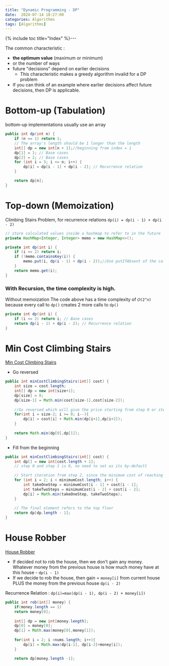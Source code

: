 ```yaml
---
title: "Dynamic Programming - DP"
date:  2024-07-14 18:27:00
categories: Algorithms
tags: [Algorithms]
---
```

{% include toc title="Index" %}---

The common characteristic : 
- **the optimum value** (maximum or minimum) 
- or the number of ways
- future "decisions" depend on earlier decisions
  - This characteristic makes a greedy algorithm invalid for a DP problem
- If you can think of an example where earlier decisions affect future decisions, then DP is applicable. 
  
# Bottom-up (Tabulation)

bottom-up implementations usually use an array

```java
public int dp(int n) {
    if (n == 1) return 1;
    // The array's length should be 1 longer than the length
    int[] dp = new int[n + 1];//beginning from index = 1
    dp[1] = 1; // Base cases
    dp[2] = 2; // Base cases
    for (int i = 3; i <= n; i++) {
        dp[i] = dp[i - 1] + dp[i - 2]; // Recurrence relation
    }

    return dp[n];
}
```

# Top-down (Memoization)
Climbing Stairs Problem, 
for recurrence relations `dp(i) = dp(i - 1) + dp(i - 2)`
```java
// store calculated values inside a hashmap to refer to in the future
private HashMap<Integer, Integer> memo = new HashMap<>();

private int dp(int i) {
    if (i <= 2) return i;
    if (!memo.containsKey(i)) {
        memo.put(i, dp(i - 1) + dp(i - 2));//Use putIfAbsent of the calculated value doesn't change
    }
    return memo.get(i);
}
```

### With Recursion, the time complexity is high.
Without memoization The code above has a time complexity of `𝑂(2^𝑛)` because every call to
`dp()` creates 2 more calls to `dp()`
```java
private int dp(int i) {
    if (i <= 2) return i; // Base cases
    return dp(i - 1) + dp(i - 2); // Recurrence relation
}
```

# Min Cost Climbing Stairs
[Min Cost Climbing Stairs](https://leetcode.com/problems/min-cost-climbing-stairs/description/)
- Go reversed
```java
public int minCostClimbingStairs(int[] cost) {
    int size = cost.length;
    int[] dp = new int[size+1];
    dp[size] = 0;
    dp[size-1] = Math.min(cost[size-1],cost[size-2]);
    
    //Go reversed which will give the price starting from step 0 or step 1
    for(int i = size-2; i >= 0; i--){
        dp[i] = cost[i] + Math.min(dp[i+1],dp[i+2]);
    }
    
    return Math.min(dp[0],dp[1]);
}
```

- Fill from the beginning
```java
public int minCostClimbingStairs(int[] cost) {
    int dp[] = new int[cost.length + 1];
    // step 0 and step 1 is 0, no need to set as its by-default

    // Start iteration from step 2, since the minimum cost of reaching
    for (int i = 2; i < minimumCost.length; i++) {
        int takeOneStep = minimumCost[i - 1] + cost[i - 1];
        int takeTwoSteps = minimumCost[i - 2] + cost[i - 2];
        dp[i] = Math.min(takeOneStep, takeTwoSteps);
    }
        
    // The final element refers to the top floor
    return dp[dp.length - 1];
}
```
# House Robber
[House Robber](https://leetcode.com/problems/house-robber/description/)

- If decided not to rob the house, then we don't gain any money. Whatever money from the previous house is how much money have at this house -  `dp(i - 1)`
- If we decide to rob the house, then gain = `money[i]` from current house PLUS the money from the previous house `dp(i - 2)`  

Recurrence Relation : `dp(i)=max(dp(i - 1), dp(i - 2) + money[i])`

```java
public int rob(int[] money) {
    if(money.length == 1)
    return money[0];
    
    int[] dp = new int[money.length];
    dp[0] = money[0];
    dp[1] = Math.max(money[0],money[1]);
    
    for(int i = 2; i <nums.length; i++){
        dp[i] = Math.max(dp[i-1], dp[i-2]+money[i]);
    }

    return dp[money.length -1];
```